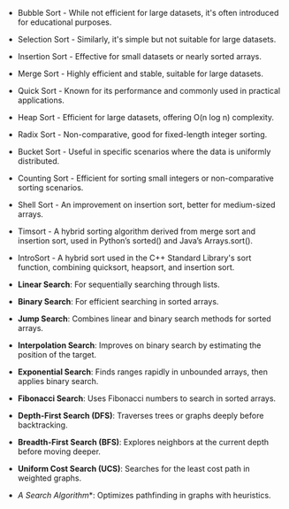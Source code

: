 - Bubble Sort - While not efficient for large datasets, it's often introduced for educational purposes.
- Selection Sort - Similarly, it's simple but not suitable for large datasets.
- Insertion Sort - Effective for small datasets or nearly sorted arrays.
- Merge Sort - Highly efficient and stable, suitable for large datasets.
- Quick Sort - Known for its performance and commonly used in practical applications.
- Heap Sort - Efficient for large datasets, offering O(n log n) complexity.
- Radix Sort - Non-comparative, good for fixed-length integer sorting.
- Bucket Sort - Useful in specific scenarios where the data is uniformly distributed.
- Counting Sort - Efficient for sorting small integers or non-comparative sorting scenarios.
- Shell Sort - An improvement on insertion sort, better for medium-sized arrays.
- Timsort - A hybrid sorting algorithm derived from merge sort and insertion sort, used in Python’s sorted() and Java’s Arrays.sort().
- IntroSort - A hybrid sort used in the C++ Standard Library's sort function, combining quicksort, heapsort, and insertion sort.

- **Linear Search**: For sequentially searching through lists.
- **Binary Search**: For efficient searching in sorted arrays.
- **Jump Search**: Combines linear and binary search methods for sorted arrays.
- **Interpolation Search**: Improves on binary search by estimating the position of the target.
- **Exponential Search**: Finds ranges rapidly in unbounded arrays, then applies binary search.
- **Fibonacci Search**: Uses Fibonacci numbers to search in sorted arrays.
- **Depth-First Search (DFS)**: Traverses trees or graphs deeply before backtracking.
- **Breadth-First Search (BFS)**: Explores neighbors at the current depth before moving deeper.
- **Uniform Cost Search (UCS)**: Searches for the least cost path in weighted graphs.
- **A* Search Algorithm**: Optimizes pathfinding in graphs with heuristics.
